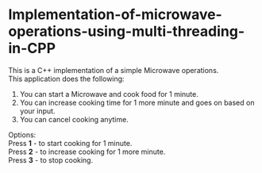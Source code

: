 # Implementation-of-microwave-operations-using-multi-threading-in-CPP

This is a C++ implementation of a simple Microwave operations.    
This application does the following:    
  1. You can start a Microwave and cook food for 1 minute.     
  2. You can increase cooking time for 1 more minute and goes on based on your input.     
  3. You can cancel cooking anytime.     
     
Options:    
  Press **1**  - to start cooking for 1 minute.         
  Press **2** - to increase cooking for 1 more minute.       
  Press **3** - to stop cooking.       
